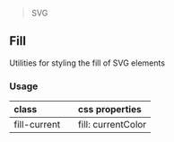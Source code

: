 > SVG

## Fill

Utilities for styling the fill of SVG elements

### Usage

| class |  | css properties |
|:--|:--|:--|
| fill-current |  | fill: currentColor |
